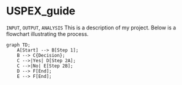 # USPEX_guide
`INPUT`, `OUTPUT`, `ANALYSIS`
This is a description of my project. Below is a flowchart illustrating the process.

```mermaid
graph TD;
    A[Start] --> B[Step 1];
    B --> C{Decision};
    C -->|Yes| D[Step 2A];
    C -->|No| E[Step 2B];
    D --> F[End];
    E --> F[End];
